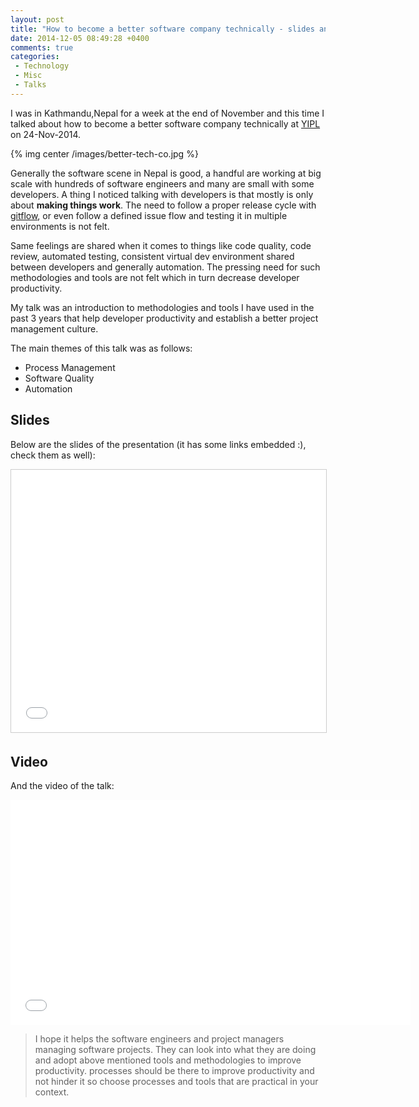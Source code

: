 ```yaml
---
layout: post
title: "How to become a better software company technically - slides and video"
date: 2014-12-05 08:49:28 +0400
comments: true
categories:
 - Technology
 - Misc
 - Talks
---
```


I was in Kathmandu,Nepal for a week at the end of November and this time I talked about how to become a better software
company technically at [YIPL](http://yipl.com.np) on 24-Nov-2014.

{% img center /images/better-tech-co.jpg %}

Generally the software scene in Nepal is good, a handful are working at big scale with hundreds of software engineers
and many are small with some developers. A thing I noticed talking with developers is that mostly is only about **making
things work**. The need to follow a proper release cycle with [gitflow](http://bit.ly/1xy61E6), or even follow a
defined issue flow and testing it in multiple environments is not felt.
<!-- more -->

Same feelings are shared when it comes to things like code quality, code review, automated testing, consistent virtual
dev environment shared between developers and generally automation. The pressing need for such methodologies and tools
are not felt which in turn decrease developer productivity.

My talk was an introduction to methodologies and tools I have used in the past 3 years that help developer productivity
and establish a better project management culture.

The main themes of this talk was as follows:

* Process Management
* Software Quality
* Automation

## Slides

Below are the slides of the presentation (it has some links embedded :), check them as well):

<center><iframe src="//www.slideshare.net/slideshow/embed_code/42379240" width="510" height="420" frameborder="0" marginwidth="0" marginheight="0" scrolling="no" style="border:1px solid #CCC; border-width:1px; margin-bottom:5px; max-width: 100%;" allowfullscreen> </iframe></center>

## Video

And the video of the talk:

<center><iframe width="640" height="360" src="//www.youtube.com/embed/D-BUX6l4HaE" frameborder="0" allowfullscreen></iframe></center>

>I hope it helps the software engineers and project managers managing software projects. They can look into what they
>are doing and adopt above mentioned tools and methodologies to improve productivity. processes should be there to
>improve productivity and not hinder it so choose processes and tools that are practical in your context.